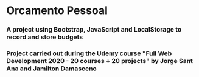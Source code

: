 # Orcamento Pessoal
### A project using Bootstrap, JavaScript and LocalStorage to record and store budgets
### Project carried out during the Udemy course "Full Web Development 2020 - 20 courses + 20 projects" by Jorge Sant Ana and Jamilton Damasceno
